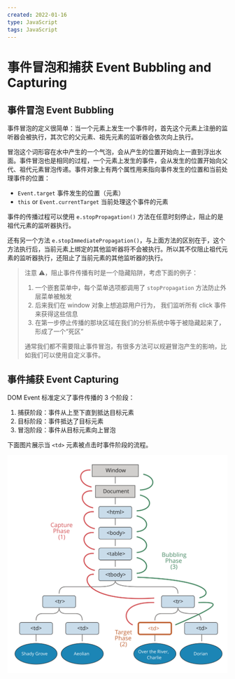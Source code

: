 ```yaml
---
created: 2022-01-16
type: JavaScript
tags: JavaScript
---
```


# 事件冒泡和捕获 Event Bubbling and Capturing

## 事件冒泡 Event Bubbling

事件冒泡的定义很简单：当一个元素上发生一个事件时，首先这个元素上注册的监听器会被执行，其次它的父元素、祖先元素的监听器会依次向上执行。

冒泡这个词形容在水中产生的一个气泡，会从产生的位置开始向上一直到浮出水面。事件冒泡也是相同的过程，一个元素上发生的事件，会从发生的位置开始向父代、祖代元素冒泡传递。事件对象上有两个属性用来指向事件发生的位置和当前处理事件的位置：

- `Event.target` 事件发生的位置（元素）
- `this` or `Event.currentTarget` 当前处理这个事件的元素

事件的传播过程可以使用 `e.stopPropagation()` 方法在任意时刻停止，阻止的是祖代元素的监听器执行。

还有另一个方法 `e.stopImmediatePropagation()`，与上面方法的区别在于，这个方法执行后，当前元素上绑定的其他监听器将不会被执行。所以其不仅阻止祖代元素的监听器执行，还阻止了当前元素的其他监听器的执行。

> 注意 ⚠️，阻止事件传播有时是一个隐藏陷阱，考虑下面的例子：
>
> 1. 一个嵌套菜单中，每个菜单选项都调用了 `stopPropagation` 方法防止外层菜单被触发
> 2. 后来我们在 window 对象上想追踪用户行为， 我们监听所有 click 事件来获得这些信息
> 3. 在第一步停止传播的那块区域在我们的分析系统中等于被隐藏起来了，形成了一个“死区”
>
> 通常我们都不需要阻止事件冒泡，有很多方法可以规避冒泡产生的影响，比如我们可以使用自定义事件。

## 事件捕获 Event Capturing

DOM Event 标准定义了事件传播的 3 个阶段：

1. 捕获阶段：事件从上至下直到抵达目标元素
2. 目标阶段：事件抵达了目标元素
3. 冒泡阶段：事件从目标元素向上冒泡

下面图片展示当 `<td>` 元素被点击时事件阶段的流程。

![event flow](../attachments/eventflow.svg)
